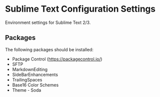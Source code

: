 # Sublime Text Configuration Settings

Environment settings for Sublime Text 2/3.

## Packages

The following packages should be installed:

- Package Control (https://packagecontrol.io/)
- SFTP
- MarkdownEditing
- SideBarEnhancements
- TrailingSpaces
- Base16 Color Schemes
- Theme - Soda
